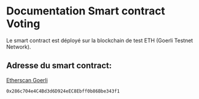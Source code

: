 # Documentation Smart contract Voting

Le smart contract est déployé sur la blockchain de test ETH (Goerli Testnet Network).

## Adresse du smart contract:

[Etherscan Goerli](https://goerli.etherscan.io/address/0x286c704e4C4Bd3d6D924eEC8Ebff0b86Bbe343f1#code)

```
0x286c704e4C4Bd3d6D924eEC8Ebff0b86Bbe343f1
```
